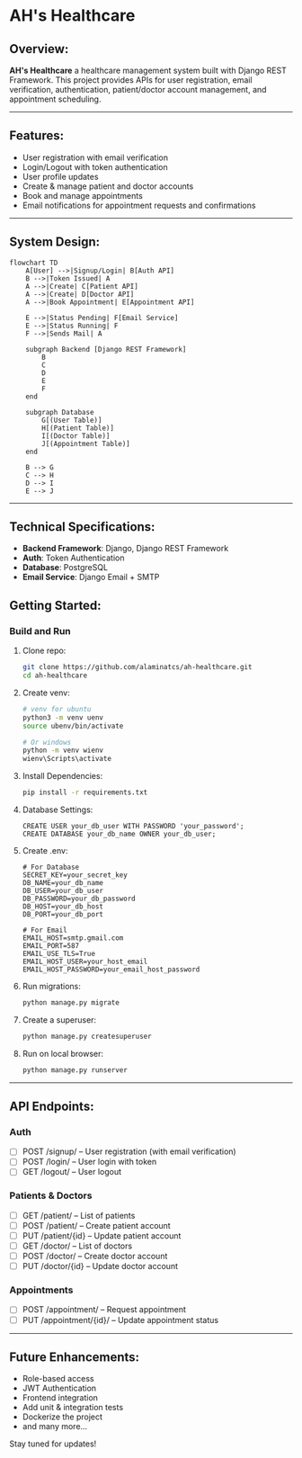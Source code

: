# AH's Healthcare

## Overview:

**AH's Healthcare** a healthcare management system built with Django REST Framework.
This project provides APIs for user registration, email verification, authentication, patient/doctor account management, and appointment scheduling.

---

## Features:
 
  - User registration with email verification
  - Login/Logout with token authentication
  - User profile updates
  - Create & manage patient and doctor accounts
  - Book and manage appointments
  - Email notifications for appointment requests and confirmations
 
---

## System Design:

```mermaid
flowchart TD
    A[User] -->|Signup/Login| B[Auth API]
    B -->|Token Issued| A
    A -->|Create| C[Patient API]
    A -->|Create| D[Doctor API]
    A -->|Book Appointment| E[Appointment API]

    E -->|Status Pending| F[Email Service]
    E -->|Status Running| F
    F -->|Sends Mail| A

    subgraph Backend [Django REST Framework]
        B
        C
        D
        E
        F
    end

    subgraph Database
        G[(User Table)]
        H[(Patient Table)]
        I[(Doctor Table)]
        J[(Appointment Table)]
    end

    B --> G
    C --> H
    D --> I
    E --> J
```

---

## Technical Specifications:

* **Backend Framework**: Django, Django REST Framework
* **Auth**: Token Authentication
* **Database**: PostgreSQL
* **Email Service**: Django Email + SMTP

## Getting Started:

### Build and Run

1. Clone repo:
   ```bash
   git clone https://github.com/alaminatcs/ah-healthcare.git
   cd ah-healthcare
   ```
2. Create venv:
   ```bash
   # venv for ubuntu
   python3 -m venv uenv
   source ubenv/bin/activate

   # Or windows
   python -m venv wienv
   wienv\Scripts\activate
   ```
3. Install Dependencies:
   ```bash
   pip install -r requirements.txt
   ```
4. Database Settings:
   ```psql
   CREATE USER your_db_user WITH PASSWORD 'your_password';
   CREATE DATABASE your_db_name OWNER your_db_user;
   ```
5. Create .env:
   ```
   # For Database
   SECRET_KEY=your_secret_key
   DB_NAME=your_db_name
   DB_USER=your_db_user
   DB_PASSWORD=your_db_password
   DB_HOST=your_db_host
   DB_PORT=your_db_port
    
   # For Email
   EMAIL_HOST=smtp.gmail.com
   EMAIL_PORT=587
   EMAIL_USE_TLS=True
   EMAIL_HOST_USER=your_host_email
   EMAIL_HOST_PASSWORD=your_email_host_password
   ```
6. Run migrations:
   ```bash
   python manage.py migrate
   ```
7. Create a superuser:
   ```bash
   python manage.py createsuperuser
   ```
8. Run on local browser:
   ```bash
   python manage.py runserver
   ```

---

## API Endpoints:
### Auth
  - [ ] POST /signup/ – User registration (with email verification)
  - [ ] POST /login/ – User login with token
  - [ ] GET /logout/ – User logout
### Patients & Doctors
  - [ ] GET /patient/ – List of patients
  - [ ] POST /patient/ – Create patient account
  - [ ] PUT /patient/{id} – Update patient account
  - [ ] GET /doctor/ – List of doctors
  - [ ] POST /doctor/ – Create doctor account
  - [ ] PUT /doctor/{id} – Update doctor account
### Appointments
  - [ ] POST /appointment/ – Request appointment
  - [ ] PUT /appointment/{id}/ – Update appointment status

---

## Future Enhancements:

-  Role-based access
-  JWT Authentication
-  Frontend integration
-  Add unit & integration tests
-  Dockerize the project
-  and many more...

Stay tuned for updates!
